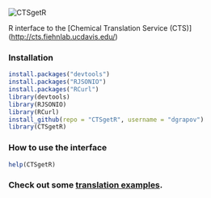 ![CTSgetR](https://github.com/dgrapov/CTSgetR/blob/master/etc/ctsgetR_logo.png?raw=true)

R interface to the [Chemical Translation Service (CTS)] (http://cts.fiehnlab.ucdavis.edu/)

### Installation
```R
install.packages("devtools")
install.packages("RJSONIO")
install.packages("RCurl") 
library(devtools)
library(RJSONIO)
library(RCurl) 
install_github(repo = "CTSgetR", username = "dgrapov")
library(CTSgetR)
```

### How to use the interface
```R
help(CTSgetR)
```

### Check out some [translation examples](https://github.com/dgrapov/CTSgetR/wiki/Chemical-Translation-System-in-R).
